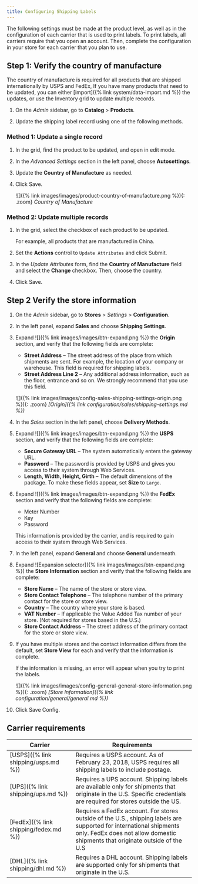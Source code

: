 ```yaml
---
title: Configuring Shipping Labels
---
```


The following settings must be made at the product level, as well as in the configuration of each carrier that is used to print labels. To print labels, all carriers require that you open an account. Then, complete the configuration in your store for each carrier that you plan to use.

## Step 1: Verify the country of manufacture

The country of manufacture is required for all products that are shipped internationally by USPS and FedEx, If you have many products that need to be updated, you can either [import]({% link system/data-import.md %}) the updates, or use the Inventory grid to update multiple records.

1. On the _Admin_ sidebar, go to **Catalog** > **Products**.

1. Update the shipping label record using one of the following methods.

### Method 1: Update a single record

1. In the grid, find the product to be updated, and open in edit mode.

1. In the _Advanced Settings_ section in the left panel, choose **Autosettings**.

1. Update the **Country of Manufacture** as needed.

1. Click <span class="btn">Save</span>.

   ![]({% link images/images/product-country-of-manufacture.png %}){: .zoom}
   _Country of Manufacture_

### Method 2: Update multiple records

1. In the grid, select the checkbox of each product to be updated.

   For example, all products that are manufactured in China.

1. Set the **Actions** control to `Update Attributes` and click <span class="btn">Submit</span>.

1. In the _Update Attributes_ form, find the **Country of Manufacture** field and select the **Change** checkbox. Then, choose the country.

1. Click <span class="btn">Save</span>.

## Step 2 Verify the store information

1. On the _Admin_ sidebar, go to **Stores** > _Settings_ > **Configuration**.

1. In the left panel, expand **Sales** and choose **Shipping Settings**.

1. Expand ![]({% link images/images/btn-expand.png %}) the **Origin** section, and verify that the following fields are complete:

   - **Street Address** – The street address of the place from which shipments are sent. For example, the location of your company or warehouse. This field is required for shipping labels.
   - **Street Address Line 2** – Any additional address information, such as the floor, entrance and so on. We strongly recommend that you use this field.

   ![]({% link images/images/config-sales-shipping-settings-origin.png %}){: .zoom}
   _[Origin]({% link configuration/sales/shipping-settings.md %})_

1. In the _Sales_ section in the left panel, choose **Delivery Methods**.

1. Expand ![]({% link images/images/btn-expand.png %}) the **USPS** section, and verify that the following fields are complete:

   - **Secure Gateway URL** – The system automatically enters the gateway URL.
   - **Password** – The password is provided by USPS and gives you access to their system through Web Services.
   - **Length, Width, Height, Girth** – The default dimensions of the package. To make these fields appear, set **Size** to `Large`.

1. Expand ![]({% link images/images/btn-expand.png %}) the **FedEx** section and verify that the following fields are complete:

   - Meter Number
   - Key
   - Password

   This information is provided by the carrier, and is required to gain access to their system through Web Services.

1. In the left panel, expand **General** and choose **General** underneath.

1. Expand ![Expansion selector]({% link images/images/btn-expand.png %}) the **Store Information** section and verify that the following fields are complete:

   - **Store Name** – The name of the store or store view.
   - **Store Contact Telephone** – The telephone number of the primary contact for the store or store view.
   - **Country** – The country where your store is based.
   - **VAT Number** – If applicable the Value Added Tax number of your store. (Not required for stores based in the U.S.)
   - **Store Contact Address** – The street address of the primary contact for the store or store view.

1. If you have multiple stores and the contact information differs from the default, set **Store View** for each and verify that the information is complete.

   If the information is missing, an error will appear when you try to print the labels.

   ![]({% link images/images/config-general-general-store-information.png %}){: .zoom}
   _[Store Information]({% link configuration/general/general.md %})_

1. Click <span class="btn">Save Config</span>.

## Carrier requirements

|Carrier|Requirements|
|-------|--------|
|[USPS]({% link shipping/usps.md %})|Requires a USPS account. As of February 23, 2018, USPS requires all shipping labels to include postage.|
[UPS]({% link shipping/ups.md %})|Requires a UPS account. Shipping labels are available only for shipments that originate in the U.S. Specific credentials are required for stores outside the US.|
|[FedEx]({% link shipping/fedex.md %})|Requires a FedEx account. For stores outside of the U.S., shipping labels are supported for international shipments only. FedEx does not allow domestic shipments that originate outside of the U.S|
[DHL]({% link shipping/dhl.md %})|Requires a DHL account. Shipping labels are supported only for shipments that originate in the U.S.|
